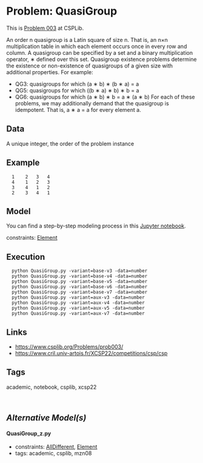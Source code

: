# Problem: QuasiGroup

This is [Problem 003](https://www.csplib.org/Problems/prob003/) at CSPLib.

An order n quasigroup is a Latin square of size n.
That is, an n×n multiplication table in which each element occurs once in every row and column.
A quasigroup can be specified by a set and a binary multiplication operator, ∗ defined over this set.
Quasigroup existence problems determine the existence or non-existence of quasigroups of
a given size with additional properties. For example:
  - QG3: quasigroups for which (a ∗ b) ∗ (b ∗ a) = a
  - QG5: quasigroups for which ((b ∗ a) ∗ b) ∗ b = a
  - QG6: quasigroups for which (a ∗ b) ∗ b = a ∗ (a ∗ b)
For each of these problems, we may additionally demand that the quasigroup is idempotent.
That is, a ∗ a = a for every element a.

## Data
  A unique integer, the order of the problem instance

## Example
  ```
    1    2   3   4
    4    1   2   3
    3    4   1   2
    2    3   4   1
  ```

## Model
  You can find a step-by-step modeling process in this [Jupyter notebook](https://pycsp.org/documentation/models/CSP/Quasigroup/).

  constraints: [Element](https://pycsp.org/documentation/constraints/Element)

## Execution
```
  python QuasiGroup.py -variant=base-v3 -data=number
  python QuasiGroup.py -variant=base-v4 -data=number
  python QuasiGroup.py -variant=base-v5 -data=number
  python QuasiGroup.py -variant=base-v6 -data=number
  python QuasiGroup.py -variant=base-v7 -data=number
  python QuasiGroup.py -variant=aux-v3 -data=number
  python QuasiGroup.py -variant=aux-v4 -data=number
  python QuasiGroup.py -variant=aux-v5 -data=number
  python QuasiGroup.py -variant=aux-v7 -data=number
```

## Links
  - https://www.csplib.org/Problems/prob003/
  - https://www.cril.univ-artois.fr/XCSP22/competitions/csp/csp

## Tags
  academic, notebook, csplib, xcsp22

<br />

## _Alternative Model(s)_

#### QuasiGroup_z.py
 - constraints: [AllDifferent](https://pycsp.org/documentation/constraints/AllDifferent), [Element](https://pycsp.org/documentation/constraints/Element)
 - tags: academic, csplib, mzn08
